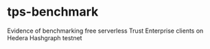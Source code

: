 # tps-benchmark
Evidence of benchmarking free serverless Trust Enterprise clients on Hedera Hashgraph testnet
